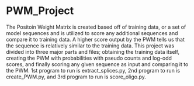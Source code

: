 # PWM_Project
The Positoin Weight Matrix is created based off of training data, or a set of model sequences and is utilized to score any additional sequences and compare it to training data. A higher score output by the PWM tells us that the sequence is relatively similar to the training data. This project was divided into three major parts and files; obtaining the training data itself, creating the PWM with probabilities with pseudo counts and log-odd scores, and finally scoring any given sequence as input and comparing it to the PWM.
1st program to run is extract_splices.py, 2nd program to run is create_PWM.py, and 3rd program to run is score_oligo.py.
